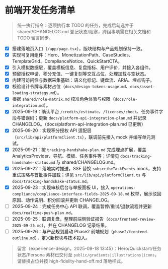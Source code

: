 # 前端开发任务清单

> 统一执行指令：逐项执行本 TODO 的任务，完成后勾选并于 shared/CHANGELOG.md 登记状态/阻塞，跨组事项需在相关文档和 TODO 留言同步。

- [x] 搭建落地页入口（`/app/page.tsx`），版块结构与产品规划保持一致。
- [x] 实现可复用组件：Hero、MonetizationPath、CaseStudies、TemplateGrid、ComplianceNotice、QuickStartCTA。
- [x] 引入模拟数据层，覆盖模板信息、复盘指标、用户评价，并接入各组件。
- [x] 预留授权申请、积分充值、一键复刻等交互占位，处理加载与空状态。
- [x] 内建可访问性与数据采集基础：语义化标记、键盘流、ARIA、埋点钩子。
- [x] 校验设计令牌与素材占位（`docs/design-tokens-usage.md`、`docs/asset-loading-strategy.md`）。
- [x] 根据 `shared/role-matrix.md` 校准角色体验与权限（`docs/role-integration.md`）。
- [x] 2025-09-19：确认平台 `/credits/estimate`、`/licenses/check`、任务事件字段与错误码；更新 `docs/platform-api-integration-plan.md` 并记录 CHANGELOG。（docs/platform-api-integration-plan.md 已更新）
- [x] 2025-09-20：实现积分授权 API 适配层（`src/lib/api/platformClient.ts`），联调前先接入 mock 并编写单元测试。
- [x] 2025-09-21：按 `tracking-handshake-plan.md` 完成埋点扩展，覆盖 AnalyticsProvider、导航、模板、任务事件等；详情见 `docs/tracking-handshake-status.md` 与 shared/CHANGELOG.md。
- [x] 2025-09-22：落地实时推送，SSE 替换 `subscribeTaskEvents` mock，支持重试策略与首批事件加载；详见 `src/lib/api/platformClient.ts` 与 `docs/tracking-handshake-status.md`。
- [x] 2025-09-23：实现审核后台与举报面板 UI，接入 `operations-compliance/compliance-interface-fields-2025-09-18.md` 枚举，展示驳回原因、动作说明、积分回滚并更新 CHANGELOG。
- [ ] 2025-09-24：完成任务中心 API 联调，覆盖暂停/重试/退款流程并更新 `docs/realtime-push-plan.md`。
- [ ] 2025-09-25：联调复盘，整理前端侧验证报告（`docs/frontend-review-2025-09-25.md`），并在 CHANGELOG 记录结果。
- [ ] 2025-09-26：与产品规划启动 Phase2 前端规划（`phase2/frontend-outline.md`），定义新模块与技术投入。

> 留言（experience-design，2025-09-18 13:45）：Hero/Quickstart/任务状态/Persona 素材已交付至 `public/gradients|illustrations|icons`，请替换占位并按 high-fidelity-hand-off.md 落地样式。